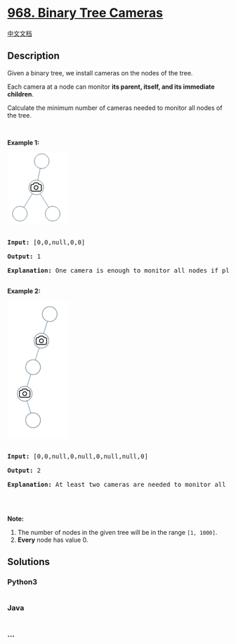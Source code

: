 # [968. Binary Tree Cameras](https://leetcode.com/problems/binary-tree-cameras)

[中文文档](/solution/0900-0999/0968.Binary%20Tree%20Cameras/README.md)

## Description

<p>Given a binary tree, we install cameras on the nodes of the tree.&nbsp;</p>



<p>Each camera at&nbsp;a node can monitor <strong>its parent, itself, and its immediate children</strong>.</p>



<p>Calculate the minimum number of cameras needed to monitor all nodes of the tree.</p>



<p>&nbsp;</p>



<p><strong>Example 1:</strong></p>

<img alt="" src="/solution/0900-0999/0968.Binary Tree Cameras/images/bst_cameras_01.png" style="width: 138px; height: 163px;" />

<div>

<pre>

<strong>Input: </strong><span id="example-input-1-1">[0,0,null,0,0]</span>

<strong>Output: </strong><span id="example-output-1">1</span>

<strong>Explanation: </strong>One camera is enough to monitor all nodes if placed as shown.

</pre>



<div>

<p><strong>Example 2:</strong></p>

<img alt="" src="/solution/0900-0999/0968.Binary Tree Cameras/images/bst_cameras_02.png" style="width: 139px; height: 312px;" />

<pre>

<strong>Input: </strong><span id="example-input-2-1">[0,0,null,0,null,0,null,null,0]</span>

<strong>Output: </strong><span id="example-output-2">2

<strong>Explanation:</strong> At least two cameras are needed to monitor all nodes of the tree. The above image shows one of the valid configurations of camera placement.</span>

</pre>



<p><br />

<strong>Note:</strong></p>



<ol>
	<li>The number of nodes in the given tree will be in the range&nbsp;<code>[1, 1000]</code>.</li>
	<li><strong>Every</strong> node has value 0.</li>
</ol>

</div>

</div>



## Solutions

<!-- tabs:start -->

### **Python3**

```python

```

### **Java**

```java

```

### **...**

```

```

<!-- tabs:end -->
